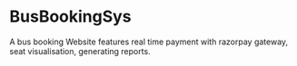 # BusBookingSys
A bus booking Website features real time payment with razorpay gateway, seat visualisation, generating reports.
